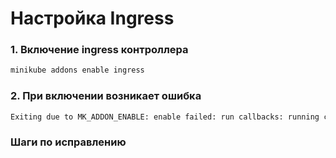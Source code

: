 # Настройка Ingress

### 1. Включение ingress контроллера
```.sh
minikube addons enable ingress
```
### 2. При включении возникает ошибка
```.sh
Exiting due to MK_ADDON_ENABLE: enable failed: run callbacks: running callbacks: [waiting for app.kubernetes.io/name=ingress-nginx pods: context deadline exceeded]
```
### Шаги по исправлению